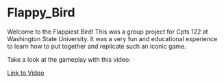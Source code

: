 # Flappy_Bird

Welcome to the Flappiest Bird! This was a group project for Cpts 122 at Washington State
University. It was a very fun and educational experience to learn how to put together
and replicate such an iconic game.

Take a look at the gameplay with this video:

[Link to Video](https://youtu.be/vIayKeP05xA)
